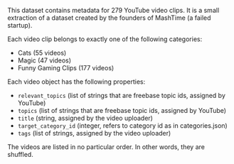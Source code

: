 This dataset contains metadata for 279 YouTube video clips. It is a small extraction of a
dataset created by the founders of MashTime (a failed startup).

Each video clip belongs to exactly one of the following categories:

* Cats (55 videos)
* Magic (47 videos)
* Funny Gaming Clips (177 videos)

Each video object has the following properties:

* `relevant_topics` (list of strings that are freebase topic ids, assigned by YouTube)
* `topics` (list of strings that are freebase topic ids, assigned by YouTube)
* `title` (string, assigned by the video uploader)
* `target_category_id` (integer, refers to category id as in categories.json)
* `tags` (list of strings, assigned by the video uploader)

The videos are listed in no particular order. In other words, they are shuffled.
